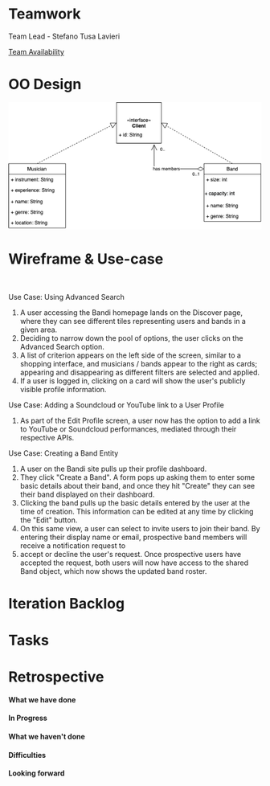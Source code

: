 # Teamwork
Team Lead - Stefano Tusa Lavieri

[Team Availability](https://www.when2meet.com/?11290451-mUIJw)

# OO Design
![](assets/iteration2_UML.png)

# Wireframe & Use-case
<img src="" width="10" height="10" />

Use Case: Using Advanced Search 
1. A user accessing the Bandi homepage lands on the Discover page, where they can see different tiles representing users and bands in a given area.
2. Deciding to narrow down the pool of options, the user clicks on the Advanced Search option.
3. A list of criterion appears on the left side of the screen, similar to a shopping interface, and musicians / bands appear to the right as cards; appearing and disappearing as 
   different filters are selected and applied.
5. If a user is logged in, clicking on a card will show the user's publicly visible profile information.

Use Case: Adding a Soundcloud or YouTube link to a User Profile
1. As part of the Edit Profile screen, a user now has the option to add a link to YouTube or Soundcloud performances, mediated through their respective APIs.

Use Case: Creating a Band Entity
1. A user on the Bandi site pulls up their profile dashboard.
2. They click "Create a Band". A form pops up asking them to enter some basic details about their band, and once they hit "Create" they can see their band displayed on their dashboard.
3. Clicking the band pulls up the basic details entered by the user at the time of creation. This information can be edited at any time by clicking the "Edit" button.
4. On this same view, a user can select to invite users to join their band. By entering their display name or email, prospective band members will receive a notification request to
5. accept or decline the user's request. Once prospective users have accepted the request, both users will now have access to the shared Band object, which now shows the updated band roster.

# Iteration Backlog

# Tasks

# Retrospective

#### What we have done


#### In Progress

#### What we haven't done

#### Difficulties


#### Looking forward



